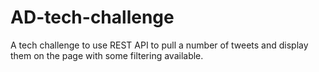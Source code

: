 # AD-tech-challenge
A tech challenge to use REST API to pull a number of tweets and display them on the page with some filtering available.
